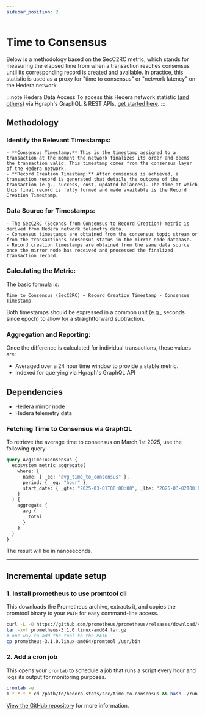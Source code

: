 ```yaml
---
sidebar_position: 2
---
```


# Time to Consensus

Below is a methodology based on the SecC2RC metric, which stands for measuring the elapsed time from when a transaction reaches consensus until its corresponding record is created and available. In practice, this statistic is used as a proxy for "time to consensus" or "network latency" on the Hedera network.

:::note Hedera Data Access
To access this Hedera network statistic ([and others](/category/hedera-stats/)) via Hgraph's GraphQL & REST APIs, [get started here](https://www.hgraph.com/hedera).
:::

## Methodology

### Identify the Relevant Timestamps:

    - **Consensus Timestamp:** This is the timestamp assigned to a transaction at the moment the network finalizes its order and deems the transaction valid. This timestamp comes from the consensus layer of the Hedera network.
    - **Record Creation Timestamp:** After consensus is achieved, a transaction record is generated that details the outcome of the transaction (e.g., success, cost, updated balances). The time at which this final record is fully formed and made available is the Record Creation Timestamp.

### Data Source for Timestamps:

    - The SecC2RC (Seconds from Consensus to Record Creation) metric is derived from Hedera network telemetry data.
    - Consensus timestamps are obtained from the consensus topic stream or from the transaction's consensus status in the mirror node database.
    - Record creation timestamps are obtained from the same data source once the mirror node has received and processed the finalized transaction record.

### Calculating the Metric:

The basic formula is:

```
Time to Consensus (SecC2RC) = Record Creation Timestamp - Consensus Timestamp
```

Both timestamps should be expressed in a common unit (e.g., seconds since epoch) to allow for a straightforward subtraction.

### Aggregation and Reporting:

Once the difference is calculated for individual transactions, these values are:

- Averaged over a 24 hour time window to provide a stable metric.
- Indexed for querying via Hgraph's GraphQL API

## Dependencies
- Hedera mirror node
- Hedera telemetry data

### **Fetching Time to Consensus via GraphQL**
To retrieve the average time to consensus on March 1st 2025, use the following query:

```graphql
query AvgTimeToConsensus {
  ecosystem_metric_aggregate(
    where: {
      name: { _eq: "avg_time_to_consensus" },
      period: { _eq: "hour" },
      start_date: { _gte: "2025-03-01T00:00:00", _lte: "2025-03-02T00:00:00" }
    }
  ) {
    aggregate {
      avg {
        total
      }
    }
  }
}
```

The result will be in nanoseconds.

---

## Incremental update setup

### 1. Install prometheus to use promtool cli

This downloads the Prometheus archive, extracts it, and copies the promtool binary to your `PATH` for easy command-line access.

```bash
curl -L -O https://github.com/prometheus/prometheus/releases/download/v3.1.0/prometheus-3.1.0.linux-amd64.tar.gz
tar -xvf prometheus-3.1.0.linux-amd64.tar.gz
# one way to add the tool to the PATH
cp prometheus-3.1.0.linux-amd64/promtool /usr/bin
```

### 2. Add a cron job

This opens your `crontab` to schedule a job that runs a script every hour and logs its output for monitoring purposes.

```bash
crontab -e
1 * * * * cd /path/to/hedera-stats/src/time-to-consensus && bash ./run.sh >> ./.raw/cron.log 2>&1
```

[View the GitHub repository](https://github.com/hgraph-io/hedera-stats) for more information.